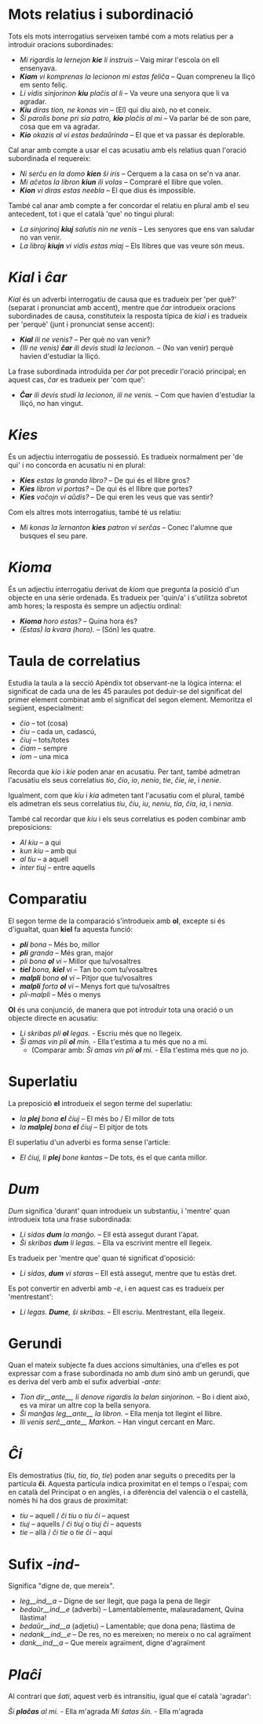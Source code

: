 
# Mots relatius i subordinació

Tots els mots interrogatius serveixen també com a mots relatius per a introduir oracions subordinades:
- *Mi rigardis la lernejon __kie__ li instruis* – Vaig mirar l'escola on ell ensenyava.
- *__Kiam__ vi komprenas la lecionon mi estas feliĉa* – Quan compreneu la lliçó em sento feliç.
- *Li vidis sinjorinon __kiu__ plaĉis al li* – Va veure una senyora que li va agradar.
- *__Kiu__ diras tion, ne konas vin* – (El) qui diu això, no et coneix.
- *Ŝi parolis bone pri sia patro, __kio__ plaĉis al mi* – Va parlar bé de son pare, cosa que em va agradar.
- *__Kio__ okazis al vi estas bedaŭrinda* – El que et va passar és deplorable.

Cal anar amb compte a usar el cas acusatiu amb els relatius quan l'oració subordinada el requereix:
- *Ni serĉu en la domo __kien__ ŝi iris* – Cerquem a la casa on se'n va anar.
- *Mi aĉetos la libron __kiun__ ili volas* – Compraré el llibre que volen.
- *__Kion__ vi diras estas neebla* – El que dius és impossible.

També cal anar amb compte a fer concordar el relatiu en plural amb el seu antecedent, tot i que el català 'que' no tingui plural:
- *La sinjorinoj __kiuj__ salutis nin ne venis* – Les senyores que ens van saludar no van venir.
- *La libroj __kiujn__ vi vidis estas miaj* – Els llibres que vas veure són meus.

# *Kial* i *ĉar*

*Kial* és un adverbi interrogatiu de causa que es tradueix per 'per què?' (separat i pronunciat amb accent), mentre que *ĉar* introdueix oracions subordinades de causa, constituteix la resposta típica de *kial* i es tradueix per 'perquè' (junt i pronunciat sense accent):

- *__Kial__ ili ne venis?* – Per què no van venir?
 - *(Ili ne venis) __ĉar__ ili devis studi la lecionon.* – (No van venir) perquè havien d'estudiar la lliçó.

La frase subordinada introduïda per *ĉar* pot precedir l'oració principal; en aquest cas, *ĉar* es tradueix per 'com que':

- *__Ĉar__ ili devis studi la lecionon, ili ne venis.* – Com que havien d'estudiar la lliçó, no han vingut.

# *Kies*

És un adjectiu interrogatiu de possessió. Es tradueix normalment per 'de qui' i no concorda en acusatiu ni en plural:
- *__Kies__ estas la granda libro?* – De qui és el llibre gros?
- *__Kies__ libron vi portas?* – De qui és el llibre que portes?
- *__Kies__ voĉojn vi aŭdis?* – De qui eren les veus que vas sentir?

Com els altres mots interrogatius, també té us relatiu:
- *Mi konas la lernanton __kies__ patron vi serĉas* – Conec l'alumne que busques el seu pare.

# *Kioma*

És un adjectiu interrogatiu derivat de *kiom* que pregunta la posició d'un objecte en una sèrie ordenada. Es tradueix per 'quin/a' i s'utilitza sobretot amb hores; la resposta és sempre un adjectiu ordinal:
- *__Kioma__ horo estas?* – Quina hora és?
 - *(Estas) la kvara (horo).* – (Són) les quatre.

# Taula de correlatius

Estudia la taula a la secció Apèndix tot observant-ne la lògica interna: el significat de cada una de les 45 paraules pot deduir-se del significat del primer element combinat amb el significat del segon element. Memoritza el següent, especialment:

- *ĉio*  – tot (cosa)
- *ĉiu*  – cada un, cadascú, 
- *ĉiuj*  – tots/totes
- *ĉiam* – sempre
- *iom* – una mica

Recorda que *kio* i *kie* poden anar en acusatiu. Per tant, també admetran l'acusatiu els seus correlatius *tio*, *ĉio*, *io*, *nenio*, *tie*, *ĉie*, *ie*, i *nenie*.

Igualment, com que *kiu* i *kia* admeten tant l'acusatiu com el plural, també els admetran els seus correlatius *tiu*, *ĉiu*, *iu*, *neniu*, *tia*, *ĉia*, *ia*, i *nenia*.

També cal recordar que *kiu* i els seus correlatius es poden combinar amb preposicions:

- *Al kiu* – a qui
- *kun kiu* – amb qui
- *al tiu* – a aquell
- *inter tiuj* – entre aquells

# Comparatiu

El segon terme de la comparació s'introdueix amb __ol__, excepte si és d'igualtat, quan __kiel__ fa aquesta funció:
- *__pli__ bona* – Més bo, millor
- *__pli__ granda* – Més gran, major
- *pli bona __ol__ vi* – Millor que tu/vosaltres
- *__tiel__ bona, __kiel__ vi* – Tan bo com tu/vosaltres
- *__malpli__ bona __ol__ vi* – Pitjor que tu/vosaltres
- *__malpli__ forta __ol__ vi* – Menys fort que tu/vosaltres
- *pli-malpli* – Més o menys

__Ol__ és una conjunció, de manera que pot introduir tota una oració o un objecte directe en acusatiu:
- *Li skribas pli __ol__ legas.* - Escriu més que no llegeix.
- *Ŝi amas vin pli __ol__ min.* - Ella t'estima a tu més que no a mi.
  - (Comparar amb: *Ŝi amas vin pli __ol__ mi.* - Ella t'estima més que no jo.

# Superlatiu
La preposició __el__ introdueix el segon terme del superlatiu:
- *la __plej__ bona __el__ ĉiuj* – El més bo / El millor de tots
- *la __malplej__ bona __el__ ĉiuj* – El pitjor de tots

El superlatiu d'un adverbi es forma sense l'article:

- *El ĉiuj, li __plej__ bone kantas* – De tots, és el que canta millor.

# *Dum* 

*Dum* significa 'durant' quan introdueix un substantiu, i 'mentre' quan introdueix tota una frase subordinada:

- *Li sidas __dum__ la manĝo.* – Ell està assegut durant l'àpat.
- *Ŝi skribas __dum__ li legas.* – Ella va escrivint mentre ell llegeix.

Es tradueix per 'mentre que' quan té significat d'oposició:
- *Li sidas, __dum__ vi staras* – Ell està assegut, mentre que tu estàs dret.

Es pot convertir en adverbi amb *-e*, i en aquest cas es tradueix per 'mentrestant':
- *Li legas. __Dume__, ŝi skribas.* – Ell escriu. Mentrestant, ella llegeix.

# Gerundi

Quan el mateix subjecte fa dues accions simultànies, una d'elles es pot expressar com a frase subordinada no amb *dum* sinó amb un gerundi, que es deriva del verb amb el sufix adverbial *-ante*:

- *Tion dir__ante__, li denove rigardis la belan sinjorinon.* – Bo i dient això, es va mirar un altre cop la bella senyora.
- *Ŝi manĝas leg__ante__ la libron.* – Ella menja tot llegint el llibre.
- *Ili venis serĉ__ante__ Markon.* – Han vingut cercant en Marc.

# *Ĉi*

Els demostratius (*tiu*, *tia*, *tio*, *tie*) poden anar seguits o precedits per la partícula __ĉi__. Aquesta partícula indica proximitat en el temps o l'espai; com en català del Principat o en anglès, i a diferència del valencià o el castellà, només hi ha dos graus de proximitat:

- *tiu* – aquell / *ĉi tiu* o *tiu ĉi* – aquest
- *tiuj* – aquells / *ĉi tiuj* o *tiuj ĉi* – aquests
- *tie* – allà / *ĉi tie* o *tie ĉi* – aquí

# Sufix *-ind-*

Significa "digne de, que mereix".

- *leg__ind__a* – Digne de ser llegit, que paga la pena de llegir
- *bedaŭr__ind__e* (adverbi) – Lamentablemente, malauradament, Quina llàstima!
- *bedaŭr__ind__a* (adjetiu) – Lamentable; que dona pena; llàstima de
- *nedank__ind__e* – De res, no es mereixen; no mereix o no cal agraïment
- *dank__ind__a* – Que mereix agraïment, digne d'agraïment

# *Plaĉi*
 
 Al contrari que *ŝati*, aquest verb és intransitiu, igual que el català 'agradar':
 
 *Ŝi __plaĉas__ al mi.* - Ella m'agrada
 *Mi ŝatas ŝin.* - Ella m'agrada
